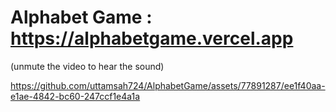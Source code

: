 # Alphabet Game : https://alphabetgame.vercel.app

(unmute the video to hear the sound)

https://github.com/uttamsah724/AlphabetGame/assets/77891287/ee1f40aa-e1ae-4842-bc60-247ccf1e4a1a










